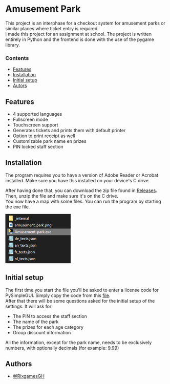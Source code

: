 
# Amusement Park

This project is an interphase for a checkout system for amusement parks or similar places where ticket entry is required. \
I made this project for an assignment at school. The project is written entirely in Python and the frontend is done with the use of the pygame library.

### Contents

- [Features](#features)
- [Installation](#installation)
- [Initial setup](#initial-setup)
- [Autors](#authors)


## Features

- 4 supported languages
- Fullscreen mode
- Touchscreen support
- Generates tickets and prints them with default printer
- Option to print receipt as well
- Customizable park name en prizes
- PIN locked staff section


## Installation

The program requires you to have a version of Adobe Reader or Acrobat installed. Make sure you have this installed on your device's C drive.

After having done that, you can download the zip file found in [Releases](https://github.com/RixgamesGH/Amusement-park/releases). \
Then, unzip the file and make sure it's on the C drive. \
You now have a map with some files. You can run the program by starting the exe file.

![File in question](docs/Installation.png)


## Initial setup

The first time you start the file you'll be asked to enter a license code for PySimpleGUI. Simply copy the code from this [file](docs/PySimpleGUI-license).\
After that there will be some questions asked for the initial setup of the settings. It will ask for:
- The PIN to access the staff section
- The name of the park
- The prizes for each age category
- Group discount information

All the information, except for the park name,  needs to be exclusively numbers, with optionally decimals (for example: 9.99)


## Authors

- [@RixgamesGH](https://github.com/RixgamesGH)

